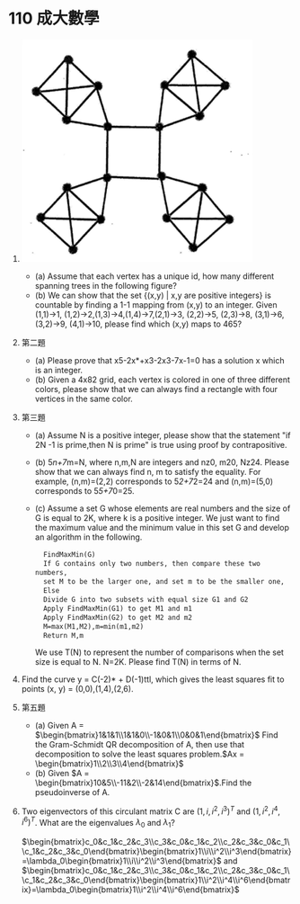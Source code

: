 # 110 成大數學

1. ![1](1.png)
    - (a) Assume that each vertex has a unique id, how many different spanning trees in
the following figure?
    - (b) We can show that the set {(x,y) | x,y are positive integers} is countable by finding a 1-1 mapping from (x,y) to an integer. Given (1,1)->1, (1,2)->2,(1,3)->4,(1,4)->7,(2,1)->3, (2,2)->5, (2,3)->8, (3,1)->6, (3,2)->9, (4,1)->10, please find which (x,y) maps to 465?
2. 第二題
    - (a) Please prove that x5-2x*+x3-2x3-7x-1=0 has a solution x which is an integer.
    - (b) Given a 4x82 grid, each vertex is colored in one of three different colors, please show that we can always find a rectangle with four vertices in the same color.

3. 第三題
    - (a) Assume N is a positive integer, please show that the statement "if 2N -1 is prime,then N is prime" is true using proof by contrapositive.
    - (b) 5*n+7*m=N, where n,m,N are integers and nz0, m20, Nz24. Please show that we can always find n, m to satisfy the equality. For example, (n,m)=(2,2) corresponds to 5*2+7*2=24 and (n,m)=(5,0) corresponds to 5*5+7*0=25.
    - (c) Assume a set G whose elements are real numbers and the size of G is equal to 2K, where k is a positive integer. We just want to find the maximum value and the minimum value in this set G and develop an algorithm in the following.

            FindMaxMin(G)
            If G contains only two numbers, then compare these two numbers,
            set M to be the larger one, and set m to be the smaller one,
            Else
            Divide G into two subsets with equal size G1 and G2
            Apply FindMaxMin(G1) to get M1 and m1
            Apply FindMaxMin(G2) to get M2 and m2
            M=max(M1,M2),m=min(m1,m2)
            Return M,m

        We use T(N) to represent the number of comparisons when the set size is equal to N. N=2K.
        Please find T(N) in terms of N.

4. Find the curve y = C(-2)* + D(-1)ttl, which gives the least squares fit to points (x, y) = (0,0),(1,4),(2,6).
5. 第五題
    - (a) Given A = $\begin{bmatrix}1&1&1\\1&1&0\\-1&0&1\\0&0&1\end{bmatrix}$ Find the Gram-Schmidt QR decomposition of A, then use that decomposition to solve the least squares problem.$Ax = \begin{bmatrix}1\\2\\3\\4\end{bmatrix}$
    - (b) Given $A = \begin{bmatrix}10&5\\-11&2\\-2&14\end{bmatrix}$.Find the pseudoinverse of A.

6. Two eigenvectors of this circulant matrix C are $(1,i,i^2,i^3)^T$ and $(1,i^2,i^4,i^6)^T$. What are the eigenvalues $\lambda_0$ and $\lambda_1$?

    $\begin{bmatrix}c_0&c_1&c_2&c_3\\c_3&c_0&c_1&c_2\\c_2&c_3&c_0&c_1\\c_1&c_2&c_3&c_0\end{bmatrix}\begin{bmatrix}1\\i\\i^2\\i^3\end{bmatrix}=\lambda_0\begin{bmatrix}1\\i\\i^2\\i^3\end{bmatrix}$
    and
    $\begin{bmatrix}c_0&c_1&c_2&c_3\\c_3&c_0&c_1&c_2\\c_2&c_3&c_0&c_1\\c_1&c_2&c_3&c_0\end{bmatrix}\begin{bmatrix}1\\i^2\\i^4\\i^6\end{bmatrix}=\lambda_0\begin{bmatrix}1\\i^2\\i^4\\i^6\end{bmatrix}$
